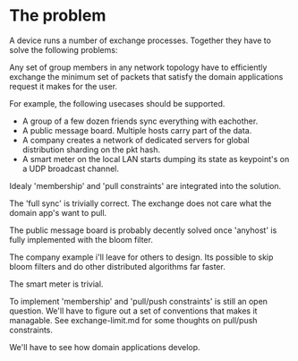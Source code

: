 # The problem

A device runs a number of exchange processes.
Together they have to solve the following problems:

Any set of group members in any network topology have to efficiently
exchange the minimum set of packets that satisfy the domain applications request
it makes for the user.

For example, the following usecases should be supported.

- A group of a few dozen friends sync everything with eachother.
- A public message board. Multiple hosts carry part of the data.
- A company creates a network of dedicated servers for global distribution sharding on the pkt hash.
- A smart meter on the local LAN starts dumping its state as keypoint's on a UDP broadcast channel.

Idealy 'membership' and 'pull constraints' are integrated into the solution.

The 'full sync' is trivially correct.
The exchange does not care what the domain app's want to pull.

The public message board is probably decently solved once 'anyhost' is fully implemented with the bloom filter.

The company example i'll leave for others to design.
Its possible to skip bloom filters and do other distributed algorithms far faster.

The smart meter is trivial.

To implement 'membership' and 'pull/push constraints' is still an open question.
We'll have to figure out a set of conventions that makes it managable.
See exchange-limit.md for some thoughts on pull/push constraints.

We'll have to see how domain applications develop.
